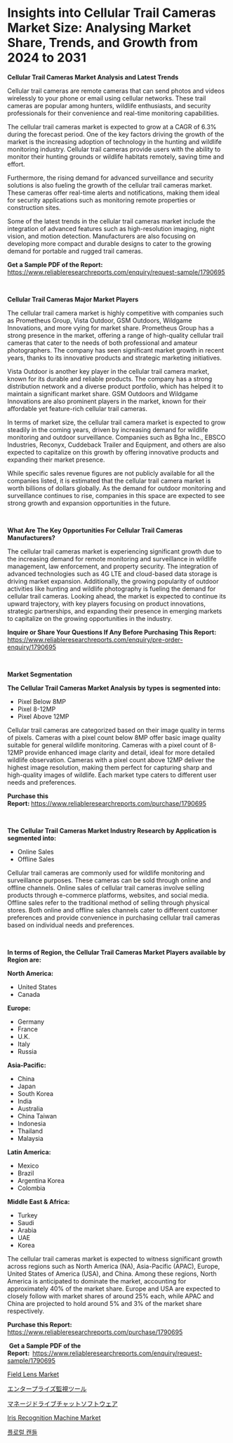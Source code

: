<p><h1>Insights into Cellular Trail Cameras Market Size: Analysing Market Share, Trends, and Growth from 2024 to 2031</h1></p><p><strong>Cellular Trail Cameras Market Analysis and Latest Trends</strong></p>
<p><p>Cellular trail cameras are remote cameras that can send photos and videos wirelessly to your phone or email using cellular networks. These trail cameras are popular among hunters, wildlife enthusiasts, and security professionals for their convenience and real-time monitoring capabilities.</p><p>The cellular trail cameras market is expected to grow at a CAGR of 6.3% during the forecast period. One of the key factors driving the growth of the market is the increasing adoption of technology in the hunting and wildlife monitoring industry. Cellular trail cameras provide users with the ability to monitor their hunting grounds or wildlife habitats remotely, saving time and effort.</p><p>Furthermore, the rising demand for advanced surveillance and security solutions is also fueling the growth of the cellular trail cameras market. These cameras offer real-time alerts and notifications, making them ideal for security applications such as monitoring remote properties or construction sites.</p><p>Some of the latest trends in the cellular trail cameras market include the integration of advanced features such as high-resolution imaging, night vision, and motion detection. Manufacturers are also focusing on developing more compact and durable designs to cater to the growing demand for portable and rugged trail cameras.</p></p>
<p><strong>Get a Sample PDF of the Report:&nbsp;</strong> <a href="https://www.reliableresearchreports.com/enquiry/request-sample/1790695">https://www.reliableresearchreports.com/enquiry/request-sample/1790695</a></p>
<p>&nbsp;</p>
<p><strong>Cellular Trail Cameras Major Market Players</strong></p>
<p><p>The cellular trail camera market is highly competitive with companies such as Prometheus Group, Vista Outdoor, GSM Outdoors, Wildgame Innovations, and more vying for market share. Prometheus Group has a strong presence in the market, offering a range of high-quality cellular trail cameras that cater to the needs of both professional and amateur photographers. The company has seen significant market growth in recent years, thanks to its innovative products and strategic marketing initiatives.</p><p>Vista Outdoor is another key player in the cellular trail camera market, known for its durable and reliable products. The company has a strong distribution network and a diverse product portfolio, which has helped it to maintain a significant market share. GSM Outdoors and Wildgame Innovations are also prominent players in the market, known for their affordable yet feature-rich cellular trail cameras.</p><p>In terms of market size, the cellular trail camera market is expected to grow steadily in the coming years, driven by increasing demand for wildlife monitoring and outdoor surveillance. Companies such as Bgha Inc., EBSCO Industries, Reconyx, Cuddeback Trailer and Equipment, and others are also expected to capitalize on this growth by offering innovative products and expanding their market presence.</p><p>While specific sales revenue figures are not publicly available for all the companies listed, it is estimated that the cellular trail camera market is worth billions of dollars globally. As the demand for outdoor monitoring and surveillance continues to rise, companies in this space are expected to see strong growth and expansion opportunities in the future.</p></p>
<p>&nbsp;</p>
<p><strong>What Are The Key Opportunities For Cellular Trail Cameras Manufacturers?</strong></p>
<p><p>The cellular trail cameras market is experiencing significant growth due to the increasing demand for remote monitoring and surveillance in wildlife management, law enforcement, and property security. The integration of advanced technologies such as 4G LTE and cloud-based data storage is driving market expansion. Additionally, the growing popularity of outdoor activities like hunting and wildlife photography is fueling the demand for cellular trail cameras. Looking ahead, the market is expected to continue its upward trajectory, with key players focusing on product innovations, strategic partnerships, and expanding their presence in emerging markets to capitalize on the growing opportunities in the industry.</p></p>
<p><strong>Inquire or Share Your Questions If Any Before Purchasing This Report:</strong> <a href="https://www.reliableresearchreports.com/enquiry/pre-order-enquiry/1790695">https://www.reliableresearchreports.com/enquiry/pre-order-enquiry/1790695</a></p>
<p>&nbsp;</p>
<p><strong>Market Segmentation</strong></p>
<p><strong>The Cellular Trail Cameras Market Analysis by types is segmented into:</strong></p>
<p><ul><li>Pixel Below 8MP</li><li>Pixel 8-12MP</li><li>Pixel Above 12MP</li></ul></p>
<p><p>Cellular trail cameras are categorized based on their image quality in terms of pixels. Cameras with a pixel count below 8MP offer basic image quality suitable for general wildlife monitoring. Cameras with a pixel count of 8-12MP provide enhanced image clarity and detail, ideal for more detailed wildlife observation. Cameras with a pixel count above 12MP deliver the highest image resolution, making them perfect for capturing sharp and high-quality images of wildlife. Each market type caters to different user needs and preferences.</p></p>
<p><strong>Purchase this Report:&nbsp;</strong><a href="https://www.reliableresearchreports.com/purchase/1790695">https://www.reliableresearchreports.com/purchase/1790695</a></p>
<p>&nbsp;</p>
<p><strong>The Cellular Trail Cameras Market Industry Research by Application is segmented into:</strong></p>
<p><ul><li>Online Sales</li><li>Offline Sales</li></ul></p>
<p><p>Cellular trail cameras are commonly used for wildlife monitoring and surveillance purposes. These cameras can be sold through online and offline channels. Online sales of cellular trail cameras involve selling products through e-commerce platforms, websites, and social media. Offline sales refer to the traditional method of selling through physical stores. Both online and offline sales channels cater to different customer preferences and provide convenience in purchasing cellular trail cameras based on individual needs and preferences.</p></p>
<p>&nbsp;</p>
<p><strong>In terms of Region, the Cellular Trail Cameras Market Players available by Region are:</strong></p>
<p>
    <p> <strong> North America: </strong>
        <ul>
            <li>United States</li>
            <li>Canada</li>
        </ul>
        </p> 
    <p> <strong> Europe: </strong>
        <ul>
            <li>Germany</li>
            <li>France</li>
            <li>U.K.</li>
            <li>Italy</li>
            <li>Russia</li>
        </ul>
        </p> 
    <p> <strong> Asia-Pacific: </strong>
        <ul>
            <li>China</li>
            <li>Japan</li>
            <li>South Korea</li>
            <li>India</li>
            <li>Australia</li>
            <li>China Taiwan</li>
            <li>Indonesia</li>
            <li>Thailand</li>
            <li>Malaysia</li>
        </ul>
        </p> 
    <p> <strong> Latin America: </strong>
        <ul>
            <li>Mexico</li>
            <li>Brazil</li>
            <li>Argentina Korea</li>
            <li>Colombia</li>
        </ul>
        </p> 
    <p> <strong> Middle East & Africa: </strong>
        <ul>
            <li>Turkey</li>
            <li>Saudi</li>
            <li>Arabia</li>
            <li>UAE</li>
            <li>Korea</li>
        </ul>
    </p>
    </p>
<p><p>The cellular trail cameras market is expected to witness significant growth across regions such as North America (NA), Asia-Pacific (APAC), Europe, United States of America (USA), and China. Among these regions, North America is anticipated to dominate the market, accounting for approximately 40% of the market share. Europe and USA are expected to closely follow with market shares of around 25% each, while APAC and China are projected to hold around 5% and 3% of the market share respectively.</p></p>
<p><strong>Purchase this Report: </strong><a href="https://www.reliableresearchreports.com/purchase/1790695">https://www.reliableresearchreports.com/purchase/1790695</a></p>
<p>&nbsp;<strong>Get a Sample PDF of the Report:&nbsp;&nbsp;</strong><a href="https://www.reliableresearchreports.com/enquiry/request-sample/1790695">https://www.reliableresearchreports.com/enquiry/request-sample/1790695</a></p>
<p><strong></strong></p>
<p><p><a href="https://github.com/angelajermaine/Market-Research-Report-List-2/blob/main/field-lens-market.md">Field Lens Market</a></p><p><a href="https://github.com/laurenreichert/Market-Research-Report-List-1/blob/main/618057510268.md">エンタープライズ監視ツール</a></p><p><a href="https://github.com/RodHoppe07/Market-Research-Report-List-1/blob/main/445569410269.md">マネージドライブチャットソフトウェア</a></p><p><a href="https://github.com/beatblasta/Market-Research-Report-List-2/blob/main/iris-recognition-machine-market.md">Iris Recognition Machine Market</a></p><p><a href="https://medium.com/@antosuigrtley99783676/%ED%94%8C%EB%A1%9C%EB%9E%84-%EC%BA%94%EB%93%A4-%EC%8B%9C%EC%9E%A5-%ED%86%B5%EC%B0%B0-%EC%8B%9C%EC%9E%A5-%EB%8F%99%ED%96%A5-%EC%84%B1%EC%9E%A5-2024%EB%85%84%EB%B6%80%ED%84%B0-2031%EB%85%84%EA%B9%8C%EC%A7%80-%EC%98%88%EC%B8%A1%EB%90%9C-%EC%88%AB%EC%9E%90-a1d63044e54e">플로럴 캔들</a></p></p>
